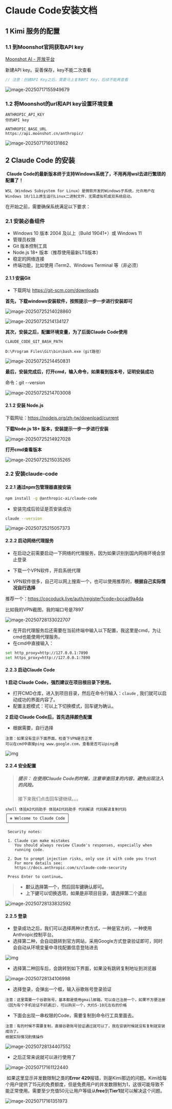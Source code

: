 # Claude Code安装文档

## 1 Kimi 服务的配置

### 1.1 到Moonshot官网获取API key

[Moonshot AI - 开放平台](https://platform.moonshot.cn/console/api-keys)

新建API key。妥善保存，key不能二次查看

```java
// 注意：创建API Key之后，需要马上复制API Key，后续不能再查看
```

![image-20250717155949679](images/image-20250717155949679.png)

### 1.2 将Moonshot的url和API key设置环境变量

```
ANTHROPIC_API_KEY
你的API key
```

```
ANTHROPIC_BASE_URL
https://api.moonshot.cn/anthropic/
```

![image-20250717160131862](images/image-20250717160131862.png)



## 2 Claude Code 的安装

​	**Claude Code的最新版本终于支持Windows系统了，不用再用wsl去进行繁琐的配置了！**

```
WSL（Windows Subsystem for Linux）是微软开发的Windows子系统，允许用户在Windows 10/11上原生运行Linux二进制文件，无需虚拟机或双系统启动。
```

在开始之前，需要确保系统满足以下要求：

### 2.1 安装必备组件

- Windows 10 版本 2004 及以上（Build 19041+）或 Windows 11
- 管理员权限
- Git 版本控制工具
- Node.js 18+ 版本（推荐使用最新LTS版本）
- 稳定的网络连接
- 终端功能，比如使用 iTerm2、Windows Terminal 等（非必须）

#### 2.1.1 安装Git

* 下载网址 https://git-scm.com/downloads

**首先，下载windows安装软件，按照提示一步一步进行安装即可**

![image-20250725214028860](images/image-20250725214028860.png)

![image-20250725214134127](images/image-20250725214134127.png)

**其次，安装之后，配置环境变量，为了后面Claude Code使用**

```
CLAUDE_CODE_GIT_BASH_PATH

D:\Program Files\Git\bin\bash.exe（git路径）
```

![image-20250725214450831](images/image-20250725214450831.png)

**最后，安装完成后，打开cmd，输入命令，如果看到版本号，证明安装成功**

命令：git --version

![image-20250725214703008](images/image-20250725214703008.png)



#### 2.1.2  安装 Node.js

下载网址：https://nodejs.org/zh-tw/download/current

**下载Node.js 18+ 版本，安装提示一步一步进行安装**

![image-20250725214927028](images/image-20250725214927028.png)

**打开cmd查看版本**

![image-20250725215035265](images/image-20250725215035265.png)



### 2.2 安装claude-code

#### 2.2.1 通过npm包管理器直接安装

```bash
npm install -g @anthropic-ai/claude-code
```

* 安装完成后验证是否安装成功

```bash
claude --version
```

![image-20250725215057373](images/image-20250725215057373.png)



#### 2.2.2 启动网络代理服务

* 在启动之前需要启动一下网络的代理服务，因为如果识别到国内网络环境会禁止登录

* 下载一个VPN软件，开启系统代理
* VPN软件很多，自己可以网上搜索一个，也可以使用推荐的，**根据自己实际情况自行选择**

推荐一个：https://cocoduck.live/auth/register?code=bccad9a4da

比如我的VPN截图，我的端口号是7897

![image-20250728133022707](images/image-20250728133022707.png)

* 在开启代理服务后还需要在当前终端中输入以下配置，我这里是cmd，为让cmd也能使用代理服务。
* 在cmd中直接输入：

```bash
set http_proxy=http://127.0.0.1:7890
set https_proxy=http://127.0.0.1:7890
```



#### 2.2.3 启动Claude Code

**1 启动 Claude Code，强烈建议在项目根目录下使用。**

- 打开CMD仓库，进入到项目目录，然后在命令行输入：`claude` , 我们就可以启动成功的界面内容了。
- 配置主题模式：可以上下切换模式，回车键为确认。



**2 启动 Claude Code后，首先选择颜色配置**

* 根据需要，自行选择

```
注意：如果没有显示下面界面，检查下VPN是否正常
可以在cmd中直接ping www.google.com，查看是否可以ping通
```

![img](images/135919db3d5d021371376173f8403593.png)



#### 2.2.4 安全配置

> ##### **提示：** 在使用Claude Code的时候，注意审查回复的内容，避免出现注入的风险。 
>
> 接下来我们点击回车键继续。。。

```shell
shell 体验AI代码助手 体验AI代码助手 代码解读 代码解读复制代码╭──────────────────────────╮
│ ✻ Welcome to Claude Code │
╰──────────────────────────╯

 Security notes:

 1. Claude can make mistakes
    You should always review Claude's responses, especially when
    running code.

 2. Due to prompt injection risks, only use it with code you trust
    For more details see:
    https://docs.anthropic.com/s/claude-code-security

 Press Enter to continue…
```



> - **默认选择第一个，然后回车键确认即可。**
> - **上下键可以切换选项，如果是非项目目录，请选择第二个退出**

![image-20250728133832592](images/image-20250728133832592.png)



#### 2.2.5 登录

* 登录成功之后，我们可以选择两种计费方式，一种是官方的，一种使用Anthropic控制平台。
* 选择第二种，会自动跳转到官方网站，采用Google方式登录验证即可，同时会自动从环境变量中寻找配置信息登陆进去

![img](images/135924ed0c6d2c28b10e3cbe2ab07001-175368096842215.png)

* 选择第二种回车后，会跳转到如下界面，如果没有跳转复制地址到浏览器

![image-20250728134106998](images/image-20250728134106998.png)

* 选择登录，会弹出一个框，输入谷歌账号登录验证

```
注意：这里需要一个谷歌账号，基本都是使用gmail邮箱，可以自己注册一个，如果不方便注册（因为有个手机验证不好通过），可以购买一个，大约5-10元左右的价格
```

- 下面会出现一串权限的Code，需要复制到命令行工具里面去。

```
注意：有的时候不需要复制，直接谷歌账号验证通过就可以了，我在安装时候就没有复制就安装成功了。
根据实际情况酌情操作
```

![image-20250728134407552](images/image-20250728134407552.png)



* 之后正常来说就可以进行使用了

![image-20250717161122440](images/image-20250717161122440.png)

​	如果这里显示并发数限制之类的**Error 429**报错，则是Kimi那边的问题。Kimi给每个用户提供了15元的免费额度，但是免费用户的并发数限制为1，这很可能导致不能正常使用。需要至少充值50元让用户等级从**free**到**Tier1**就可以解决这个问题。

![image-20250717161351973](images/image-20250717161351973.png)

